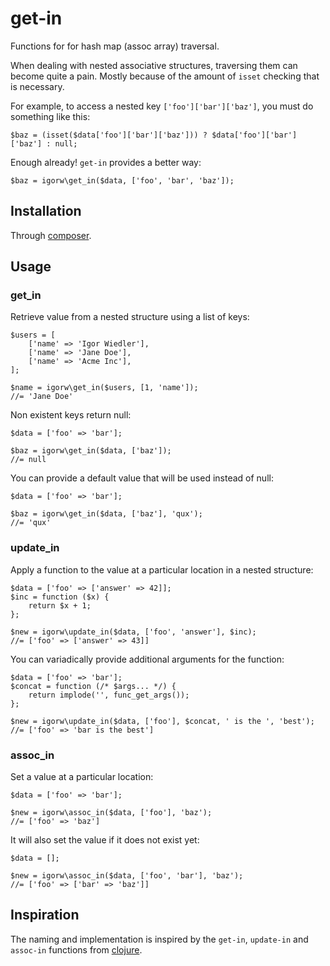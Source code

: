 # get-in

Functions for for hash map (assoc array) traversal.

When dealing with nested associative structures, traversing them can become
quite a pain. Mostly because of the amount of `isset` checking that is
necessary.

For example, to access a nested key `['foo']['bar']['baz']`, you must do
something like this:

    $baz = (isset($data['foo']['bar']['baz'])) ? $data['foo']['bar']['baz'] : null;

Enough already! `get-in` provides a better way:

    $baz = igorw\get_in($data, ['foo', 'bar', 'baz']);

## Installation

Through [composer](http://getcomposer.org).

## Usage

### get_in

Retrieve value from a nested structure using a list of keys:

    $users = [
        ['name' => 'Igor Wiedler'],
        ['name' => 'Jane Doe'],
        ['name' => 'Acme Inc'],
    ];

    $name = igorw\get_in($users, [1, 'name']);
    //= 'Jane Doe'

Non existent keys return null:

    $data = ['foo' => 'bar'];

    $baz = igorw\get_in($data, ['baz']);
    //= null

You can provide a default value that will be used instead of null:

    $data = ['foo' => 'bar'];

    $baz = igorw\get_in($data, ['baz'], 'qux');
    //= 'qux'

### update_in

Apply a function to the value at a particular location in a nested structure:

    $data = ['foo' => ['answer' => 42]];
    $inc = function ($x) {
        return $x + 1;
    };

    $new = igorw\update_in($data, ['foo', 'answer'], $inc);
    //= ['foo' => ['answer' => 43]]

You can variadically provide additional arguments for the function:

    $data = ['foo' => 'bar'];
    $concat = function (/* $args... */) {
        return implode('', func_get_args());
    };

    $new = igorw\update_in($data, ['foo'], $concat, ' is the ', 'best');
    //= ['foo' => 'bar is the best']

### assoc_in

Set a value at a particular location:

    $data = ['foo' => 'bar'];

    $new = igorw\assoc_in($data, ['foo'], 'baz');
    //= ['foo' => 'baz']

It will also set the value if it does not exist yet:

    $data = [];

    $new = igorw\assoc_in($data, ['foo', 'bar'], 'baz');
    //= ['foo' => ['bar' => 'baz']]

## Inspiration

The naming and implementation is inspired by the `get-in`, `update-in` and
`assoc-in` functions from [clojure](http://clojure.org).
